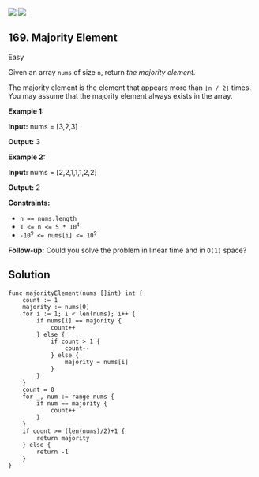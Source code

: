 [![](https://img.shields.io/github/stars/javadev/LeetCode-in-All?label=Stars&style=flat-square)](https://github.com/javadev/LeetCode-in-All)
[![](https://img.shields.io/github/forks/javadev/LeetCode-in-All?label=Fork%20me%20on%20GitHub%20&style=flat-square)](https://github.com/javadev/LeetCode-in-All/fork)

## 169\. Majority Element

Easy

Given an array `nums` of size `n`, return _the majority element_.

The majority element is the element that appears more than `⌊n / 2⌋` times. You may assume that the majority element always exists in the array.

**Example 1:**

**Input:** nums = [3,2,3]

**Output:** 3

**Example 2:**

**Input:** nums = [2,2,1,1,1,2,2]

**Output:** 2

**Constraints:**

*   `n == nums.length`
*   <code>1 <= n <= 5 * 10<sup>4</sup></code>
*   <code>-10<sup>9</sup> <= nums[i] <= 10<sup>9</sup></code>

**Follow-up:** Could you solve the problem in linear time and in `O(1)` space?

## Solution

```golang
func majorityElement(nums []int) int {
	count := 1
	majority := nums[0]
	for i := 1; i < len(nums); i++ {
		if nums[i] == majority {
			count++
		} else {
			if count > 1 {
				count--
			} else {
				majority = nums[i]
			}
		}
	}
	count = 0
	for _, num := range nums {
		if num == majority {
			count++
		}
	}
	if count >= (len(nums)/2)+1 {
		return majority
	} else {
		return -1
	}
}
```